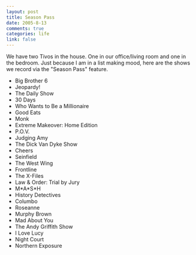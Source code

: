 ```yaml
--- 
layout: post
title: Season Pass
date: 2005-8-13
comments: true
categories: life
link: false
---
```

We have two Tivos in the house. One in our office/living room and one in the bedroom. Just because I am in a list making mood, here are the shows we record via the "Season Pass" feature.

<ul>
<li class="il">Big Brother 6 </li>
<li class="il">Jeopardy! </li>
<li class="il">The Daily Show </li>
<li class="il">30 Days </li>
<li class="il">Who Wants to Be a Millionaire </li>
<li class="il">Good Eats </li>
<li class="il">Monk </li>
<li class="il">Extreme Makeover: Home Edition </li>
<li class="il">P.O.V. </li>
<li class="il">Judging Amy </li>
<li class="il">The Dick Van Dyke Show </li>
<li class="il">Cheers </li>
<li class="il">Seinfield </li>
<li class="il">The West Wing </li>
<li class="il">Frontline </li>
<li class="il">The X-Files </li>
<li class="il">Law & Order: Trial by Jury </li>
<li class="il">M*A*S*H </li>
<li class="il">History Detectives </li>
<li class="il">Columbo </li>
<li class="il">Roseanne </li>
<li class="il">Murphy Brown </li>
<li class="il">Mad About You </li>
<li class="il">The Andy Griffith Show </li>
<li class="il">I Love Lucy </li>
<li class="il">Night Court </li>
<li class="il">Northern Exposure </li>
</ul>
